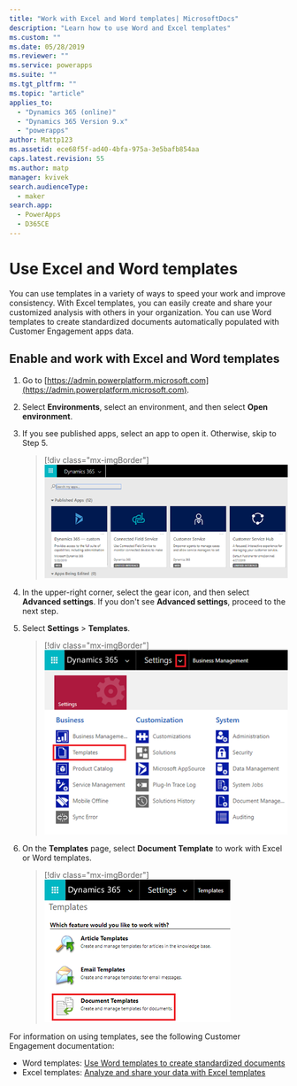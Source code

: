 ```yaml
---
title: "Work with Excel and Word templates| MicrosoftDocs"
description: "Learn how to use Word and Excel templates"
ms.custom: ""
ms.date: 05/28/2019
ms.reviewer: ""
ms.service: powerapps
ms.suite: ""
ms.tgt_pltfrm: ""
ms.topic: "article"
applies_to: 
  - "Dynamics 365 (online)"
  - "Dynamics 365 Version 9.x"
  - "powerapps"
author: Mattp123
ms.assetid: ece68f5f-ad40-4bfa-975a-3e5bafb854aa
caps.latest.revision: 55
ms.author: matp
manager: kvivek
search.audienceType: 
  - maker
search.app: 
  - PowerApps
  - D365CE
---
```

   
# Use Excel and Word templates

You can use templates in a variety of ways to speed your work and improve consistency. With Excel templates, you can easily create and share your customized analysis with others in your organization. You can use Word templates to create standardized documents automatically populated with Customer Engagement apps data.

## Enable and work with Excel and Word templates

1. Go to [https://admin.powerplatform.microsoft.com](https://admin.powerplatform.microsoft.com). 

2. Select **Environments**, select an environment, and then select **Open environment**.

3. If you see published apps, select an app to open it. Otherwise, skip to Step 5.

   > [!div class="mx-imgBorder"] 
   > ![](media/published-apps.png "Published apps") 

4. In the upper-right corner, select the gear icon, and then select **Advanced settings**. If you don't see **Advanced settings**, proceed to the next step.

5. Select **Settings** > **Templates**.

   > [!div class="mx-imgBorder"] 
   > ![](media/settings-templates.png "Settings Templates") 

6. On the **Templates** page, select **Document Template** to work with Excel or Word templates.

   > [!div class="mx-imgBorder"] 
   > ![](media/document-templates.png "Document Templates") 

For information on using templates, see the following Customer Engagement documentation:

- Word templates:  [Use Word templates to create standardized documents](https://docs.microsoft.com/dynamics365/customer-engagement/admin/using-word-templates-dynamics-365)
- Excel templates: [Analyze and share your data with Excel templates](https://docs.microsoft.com/dynamics365/customer-engagement/admin/analyze-your-data-with-excel-templates)

